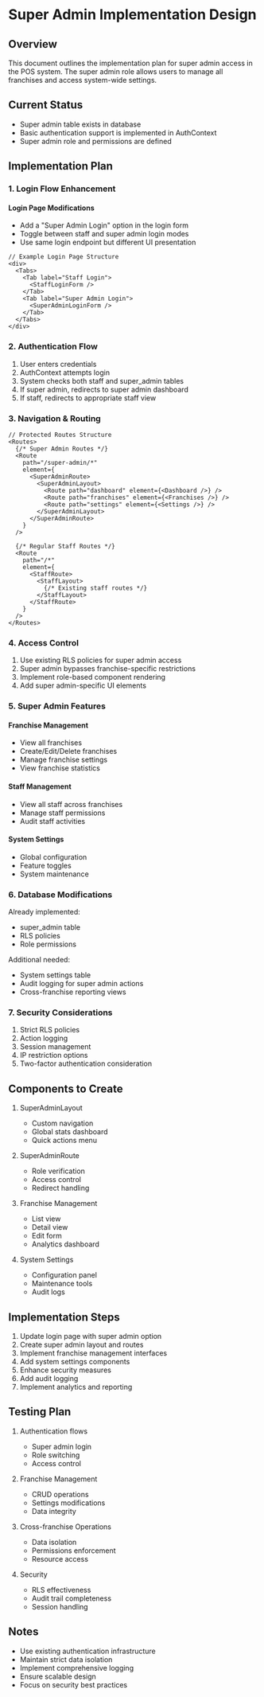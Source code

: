 # Super Admin Implementation Design

## Overview

This document outlines the implementation plan for super admin access in the POS system. The super admin role allows users to manage all franchises and access system-wide settings.

## Current Status

- Super admin table exists in database
- Basic authentication support is implemented in AuthContext
- Super admin role and permissions are defined

## Implementation Plan

### 1. Login Flow Enhancement

#### Login Page Modifications
- Add a "Super Admin Login" option in the login form
- Toggle between staff and super admin login modes
- Use same login endpoint but different UI presentation

```tsx
// Example Login Page Structure
<div>
  <Tabs>
    <Tab label="Staff Login">
      <StaffLoginForm />
    </Tab>
    <Tab label="Super Admin Login">
      <SuperAdminLoginForm />
    </Tab>
  </Tabs>
</div>
```

### 2. Authentication Flow

1. User enters credentials
2. AuthContext attempts login
3. System checks both staff and super_admin tables
4. If super admin, redirects to super admin dashboard
5. If staff, redirects to appropriate staff view

### 3. Navigation & Routing

```tsx
// Protected Routes Structure
<Routes>
  {/* Super Admin Routes */}
  <Route 
    path="/super-admin/*" 
    element={
      <SuperAdminRoute>
        <SuperAdminLayout>
          <Route path="dashboard" element={<Dashboard />} />
          <Route path="franchises" element={<Franchises />} />
          <Route path="settings" element={<Settings />} />
        </SuperAdminLayout>
      </SuperAdminRoute>
    }
  />

  {/* Regular Staff Routes */}
  <Route 
    path="/*"
    element={
      <StaffRoute>
        <StaffLayout>
          {/* Existing staff routes */}
        </StaffLayout>
      </StaffRoute>
    }
  />
</Routes>
```

### 4. Access Control

1. Use existing RLS policies for super admin access
2. Super admin bypasses franchise-specific restrictions
3. Implement role-based component rendering
4. Add super admin-specific UI elements

### 5. Super Admin Features

#### Franchise Management
- View all franchises
- Create/Edit/Delete franchises
- Manage franchise settings
- View franchise statistics

#### Staff Management
- View all staff across franchises
- Manage staff permissions
- Audit staff activities

#### System Settings
- Global configuration
- Feature toggles
- System maintenance

### 6. Database Modifications

Already implemented:
- super_admin table
- RLS policies
- Role permissions

Additional needed:
- System settings table
- Audit logging for super admin actions
- Cross-franchise reporting views

### 7. Security Considerations

1. Strict RLS policies
2. Action logging
3. Session management
4. IP restriction options
5. Two-factor authentication consideration

## Components to Create

1. SuperAdminLayout
   - Custom navigation
   - Global stats dashboard
   - Quick actions menu

2. SuperAdminRoute
   - Role verification
   - Access control
   - Redirect handling

3. Franchise Management
   - List view
   - Detail view
   - Edit form
   - Analytics dashboard

4. System Settings
   - Configuration panel
   - Maintenance tools
   - Audit logs

## Implementation Steps

1. Update login page with super admin option
2. Create super admin layout and routes
3. Implement franchise management interfaces
4. Add system settings components
5. Enhance security measures
6. Add audit logging
7. Implement analytics and reporting

## Testing Plan

1. Authentication flows
   - Super admin login
   - Role switching
   - Access control

2. Franchise Management
   - CRUD operations
   - Settings modifications
   - Data integrity

3. Cross-franchise Operations
   - Data isolation
   - Permissions enforcement
   - Resource access

4. Security
   - RLS effectiveness
   - Audit trail completeness
   - Session handling

## Notes

- Use existing authentication infrastructure
- Maintain strict data isolation
- Implement comprehensive logging
- Ensure scalable design
- Focus on security best practices
